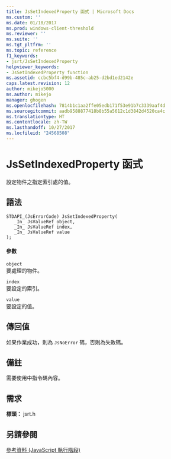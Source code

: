 ```yaml
---
title: JsSetIndexedProperty 函式 | Microsoft Docs
ms.custom: ''
ms.date: 01/18/2017
ms.prod: windows-client-threshold
ms.reviewer: ''
ms.suite: ''
ms.tgt_pltfrm: ''
ms.topic: reference
f1_keywords:
- jsrt/JsSetIndexedProperty
helpviewer_keywords:
- JsSetIndexedProperty function
ms.assetid: ccbc5bf4-d99b-485c-ab25-d2bd1ed2142e
caps.latest.revision: 12
author: mikejo5000
ms.author: mikejo
manager: ghogen
ms.openlocfilehash: 7814b1c1aa2ffe05edb171f53e91b7c3339aaf4d
ms.sourcegitcommit: aadb9588877418b8b55a5612c1d3842d4520ca4c
ms.translationtype: HT
ms.contentlocale: zh-TW
ms.lasthandoff: 10/27/2017
ms.locfileid: "24568508"
---
```

# <a name="jssetindexedproperty-function"></a>JsSetIndexedProperty 函式
設定物件之指定索引處的值。  
  
## <a name="syntax"></a>語法  
  
```  
STDAPI_(JsErrorCode) JsSetIndexedProperty(  
   _In_ JsValueRef object,  
   _In_ JsValueRef index,  
   _In_ JsValueRef value  
);  
```  
  
#### <a name="parameters"></a>參數  
 `object`  
 要處理的物件。  
  
 `index`  
 要設定的索引。  
  
 `value`  
 要設定的值。  
  
## <a name="return-value"></a>傳回值  
 如果作業成功，則為 `JsNoError` 碼，否則為失敗碼。  
  
## <a name="remarks"></a>備註  
 需要使用中指令碼內容。  
  
## <a name="requirements"></a>需求  
 **標頭：** jsrt.h  
  
## <a name="see-also"></a>另請參閱  
 [參考資料 (JavaScript 執行階段)](../chakra-hosting/reference-javascript-runtime.md)